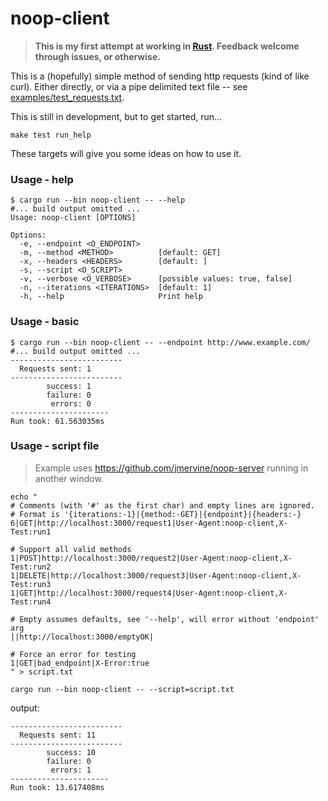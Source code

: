 # noop-client
> **This is my first attempt at working in [Rust](https://www.rust-lang.org/). Feedback
> welcome through issues, or otherwise.**

This is a (hopefully) simple method of sending http requests (kind of like curl). Either
directly, or via a pipe delimited text file -- see [examples/test_requests.txt](examples/test_requests.txt).

This is still in development, but to get started, run...

```
make test run_help
```

These targets will give you some ideas on how to use it.

### Usage - help
```
$ cargo run --bin noop-client -- --help
#... build output omitted ...
Usage: noop-client [OPTIONS]

Options:
  -e, --endpoint <O_ENDPOINT>    
  -m, --method <METHOD>          [default: GET]
  -x, --headers <HEADERS>        [default: ]
  -s, --script <O_SCRIPT>        
  -v, --verbose <O_VERBOSE>      [possible values: true, false]
  -n, --iterations <ITERATIONS>  [default: 1]
  -h, --help                     Print help
```

### Usage - basic
```
$ cargo run --bin noop-client -- --endpoint http://www.example.com/
#... build output omitted ...
-------------------------
  Requests sent: 1
-------------------------
        success: 1
        failure: 0
         errors: 0
----------------------
Run took: 61.563035ms
```

### Usage - script file
> Example uses https://github.com/jmervine/noop-server running in another window.
```
echo "
# Comments (with '#' as the first char) and empty lines are ignored.
# Format is '{iterations:-1}|{method:-GET}|{endpoint}|{headers:-}
6|GET|http://localhost:3000/request1|User-Agent:noop-client,X-Test:run1

# Support all valid methods
1|POST|http://localhost:3000/request2|User-Agent:noop-client,X-Test:run2
1|DELETE|http://localhost:3000/request3|User-Agent:noop-client,X-Test:run3
1|GET|http://localhost:3000/request4|User-Agent:noop-client,X-Test:run4

# Empty assumes defaults, see '--help', will error without 'endpoint' arg
||http://localhost:3000/emptyOK|

# Force an error for testing
1|GET|bad_endpoint|X-Error:true
" > script.txt

cargo run --bin noop-client -- --script=script.txt
```

output:
```
-------------------------
  Requests sent: 11
-------------------------
        success: 10
        failure: 0
         errors: 1
----------------------
Run took: 13.617408ms
```
